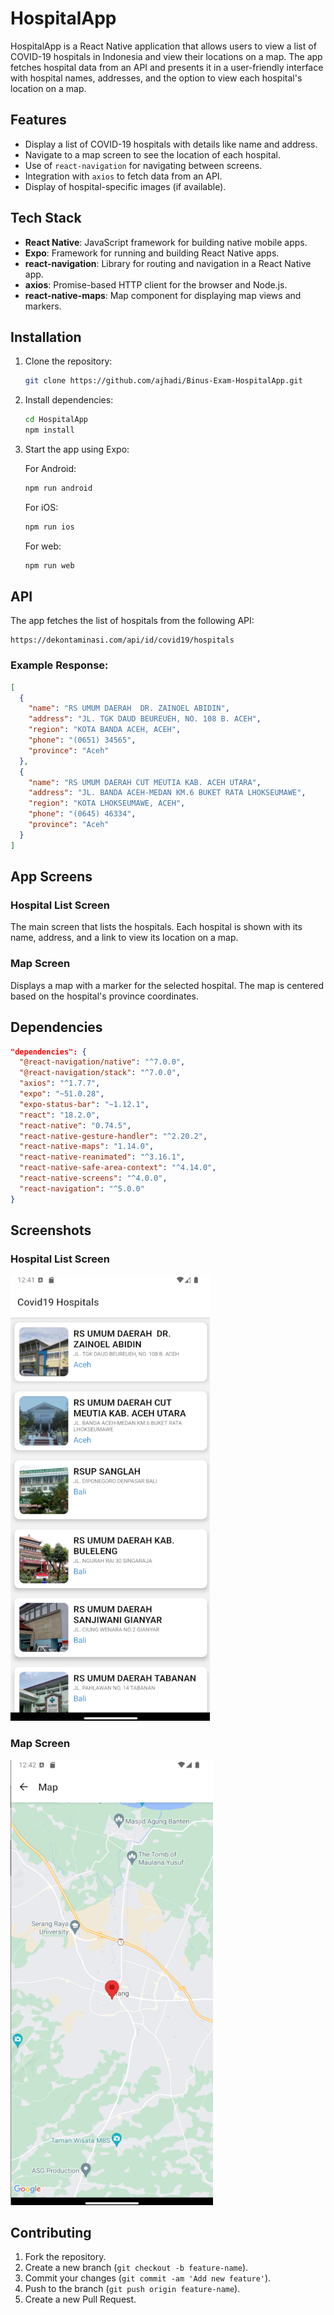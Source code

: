 # HospitalApp

HospitalApp is a React Native application that allows users to view a list of COVID-19 hospitals in Indonesia and view their locations on a map. The app fetches hospital data from an API and presents it in a user-friendly interface with hospital names, addresses, and the option to view each hospital's location on a map.

## Features

- Display a list of COVID-19 hospitals with details like name and address.
- Navigate to a map screen to see the location of each hospital.
- Use of `react-navigation` for navigating between screens.
- Integration with `axios` to fetch data from an API.
- Display of hospital-specific images (if available).

## Tech Stack

- **React Native**: JavaScript framework for building native mobile apps.
- **Expo**: Framework for running and building React Native apps.
- **react-navigation**: Library for routing and navigation in a React Native app.
- **axios**: Promise-based HTTP client for the browser and Node.js.
- **react-native-maps**: Map component for displaying map views and markers.

## Installation

1. Clone the repository:

   ```bash
   git clone https://github.com/ajhadi/Binus-Exam-HospitalApp.git
   ```

2. Install dependencies:

   ```bash
   cd HospitalApp
   npm install
   ```

3. Start the app using Expo:

   For Android:
   ```bash
   npm run android
   ```

   For iOS:
   ```bash
   npm run ios
   ```

   For web:
   ```bash
   npm run web
   ```

## API

The app fetches the list of hospitals from the following API:

```
https://dekontaminasi.com/api/id/covid19/hospitals
```

### Example Response:
```json
[
  {
    "name": "RS UMUM DAERAH  DR. ZAINOEL ABIDIN",
    "address": "JL. TGK DAUD BEUREUEH, NO. 108 B. ACEH",
    "region": "KOTA BANDA ACEH, ACEH",
    "phone": "(0651) 34565",
    "province": "Aceh"
  },
  {
    "name": "RS UMUM DAERAH CUT MEUTIA KAB. ACEH UTARA",
    "address": "JL. BANDA ACEH-MEDAN KM.6 BUKET RATA LHOKSEUMAWE",
    "region": "KOTA LHOKSEUMAWE, ACEH",
    "phone": "(0645) 46334",
    "province": "Aceh"
  }
]
```

## App Screens

### Hospital List Screen
The main screen that lists the hospitals. Each hospital is shown with its name, address, and a link to view its location on a map.

### Map Screen
Displays a map with a marker for the selected hospital. The map is centered based on the hospital's province coordinates.

## Dependencies

```json
"dependencies": {
  "@react-navigation/native": "^7.0.0",
  "@react-navigation/stack": "^7.0.0",
  "axios": "^1.7.7",
  "expo": "~51.0.28",
  "expo-status-bar": "~1.12.1",
  "react": "18.2.0",
  "react-native": "0.74.5",
  "react-native-gesture-handler": "^2.20.2",
  "react-native-maps": "1.14.0",
  "react-native-reanimated": "^3.16.1",
  "react-native-safe-area-context": "^4.14.0",
  "react-native-screens": "^4.0.0",
  "react-navigation": "^5.0.0"
}
```

## Screenshots

### Hospital List Screen
![Hospital List Screen](assets/screenshot1.png)

### Map Screen
![Map Screen](assets/screenshot2.png)

## Contributing

1. Fork the repository.
2. Create a new branch (`git checkout -b feature-name`).
3. Commit your changes (`git commit -am 'Add new feature'`).
4. Push to the branch (`git push origin feature-name`).
5. Create a new Pull Request.